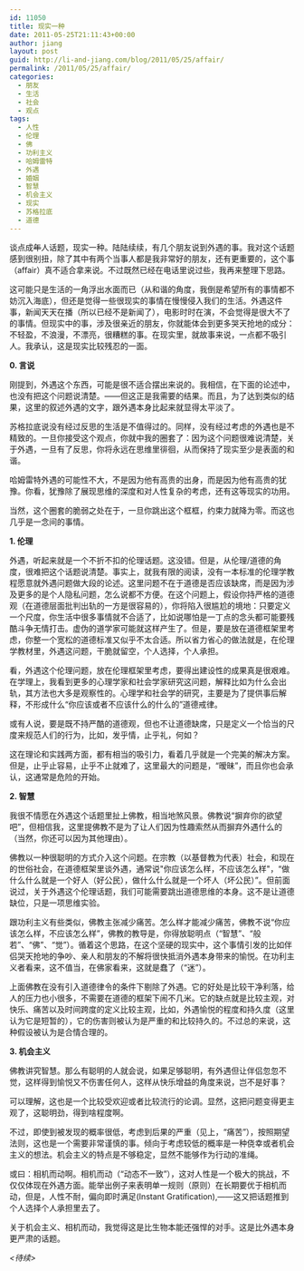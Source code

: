 ```yaml
---
id: 11050
title: 现实一种
date: 2011-05-25T21:11:43+00:00
author: jiang
layout: post
guid: http://li-and-jiang.com/blog/2011/05/25/affair/
permalink: /2011/05/25/affair/
categories:
  - 朋友
  - 生活
  - 社会
  - 观点
tags:
  - 人性
  - 伦理
  - 佛
  - 功利主义
  - 哈姆雷特
  - 外遇
  - 婚姻
  - 智慧
  - 机会主义
  - 现实
  - 苏格拉底
  - 道德
---
```

谈点成<strike>年</strike>人话题，现实一种。陆陆续续，有几个朋友说到外遇的事。我对这个话题感到很别扭，除了其中有两个当事人都是我非常好的朋友，还有更重要的，这个事（affair）真不适合拿来说。不过既然已经在电话里说过些，我再来整理下思路。 

这可能只是生活的一角浮出水面而已（从和谐的角度，我倒是希望所有的事情都不妨沉入海底），但还是觉得一些很现实的事情在慢慢侵入我们的生活。外遇这件事，新闻天天在播（所以已经不是新闻了），电影时时在演，不会觉得是很大不了的事情。但现实中的事，涉及很亲近的朋友，你就能体会到更多哭天抢地的成分：不轻盈，不浪漫，不漂亮，很糟糕的事。在现实里，就故事来说，一点都不吸引人。我承认，这是现实比较残忍的一面。 

**0. 言说** 

刚提到，外遇这个东西，可能是很不适合摆出来说的。我相信，在下面的论述中，也没有把这个问题说清楚。——但这正是我需要的结果。而且，为了达到类似的结果，这里的叙述外遇的文字，跟外遇本身比起来就显得太平淡了。 

苏格拉底说没有经过反思的生活是不值得过的。同样，没有经过考虑的外遇也是不精致的。一旦你接受这个观点，你就中我的圈套了：因为这个问题很难说清楚，关于外遇，一旦有了反思，你将永远在思维里徘徊，从而保持了现实至少是表面的和谐。 

哈姆雷特外遇的可能性不大，不是因为他有高贵的出身，而是因为他有高贵的犹豫。你看，犹豫除了展现思维的深度和对人性复杂的考虑，还有这等现实的功用。 

当然，这个圈套的脆弱之处在于，一旦你跳出这个框框，约束力就降为零。而这也几乎是一念间的事情。 

**1. 伦理** 

外遇，听起来就是一个不折不扣的伦理话题。这没错。但是，从伦理/道德的角度，很难把这个话题说清楚。事实上，就我有限的阅读，没有一本标准的伦理学教程愿意就外遇问题做大段的论述。这里问题不在于道德是否应该缺席，而是因为涉及更多的是个人隐私问题，怎么说都不方便。在这个问题上，假设你持严格的道德观（在道德层面批判出轨的一方是很容易的），你将陷入很尴尬的境地：只要定义一个尺度，你生活中很多事情就不合适了，比如说哪怕是一丁点的念头都可能要残酷斗争无情打击。虚伪的道学家可能就这样产生了。但是，要是放在道德框架里考虑，你整一个宽松的道德标准又似乎不太合适。所以省力省心的做法就是，在伦理学教材里，外遇这问题，干脆就留空，个人选择，个人承担。 

看，外遇这个伦理问题，放在伦理框架里考虑，要得出建设性的成果真是很艰难。在学理上，我看到更多的心理学家和社会学家研究这问题，解释比如为什么会出轨，其方法也大多是观察性的。心理学和社会学的研究，主要是为了提供事后解释，不形成什么“你应该或者不应该什么的什么的”道德戒律。 

或有人说，要是既不持严酷的道德观，但也不让道德缺席，只是定义一个恰当的尺度来规范人们的行为，比如，发乎情，止乎礼，何如？ 

这在理论和实践两方面，都有相当的吸引力，看着几乎就是一个完美的解决方案。但是，止乎止容易，止乎不止就难了，这里最大的问题是，“暧昧”，而且你也会承认，这通常是危险的开始。

**2. 智慧** 

我很不情愿在外遇这个话题里扯上佛教，相当地煞风景。佛教说“摒弃你的欲望吧”，但相信我，这里提佛教不是为了让人们因为性趣索然从而摒弃外遇什么的（当然，你还可以因为其他理由）。 

佛教以一种很聪明的方式介入这个问题。在宗教（以基督教为代表）社会，和现在的世俗社会，在道德框架里谈外遇，通常说"你应该怎么样，不应该怎么样"，“做什么什么就是一个好人（好公民），做什么什么就是一个坏人（坏公民）”。但前面说过，关于外遇这个伦理话题，我们可能需要跳出道德思维的本身。这不是让道德缺位，只是一项思维实验。 

跟功利主义有些类似，佛教主张减少痛苦。怎么样才能减少痛苦，佛教不说“你应该怎么样，不应该怎么样”，佛教的教导是，你得放聪明点（“智慧”、“般若”、“佛”、“觉”）。循着这个思路，在这个坚硬的现实中，这个事情引发的比如伴侣哭天抢地的争吵、亲人和朋友的不解将很快抵消外遇本身带来的愉悦。在功利主义者看来，这不值当，在佛家看来，这就是蠢了（“迷”）。 

上面佛教在没有引入道德律令的条件下剔除了外遇。它的好处是比较干净利落，给人的压力也小很多，不需要在道德的框架下闹不几米。它的缺点就是比较主观，对快乐、痛苦以及时间跨度的定义比较主观，比如，外遇愉悦的程度和持久度（这里认为它是短暂的），它的伤害则被认为是严重的和比较持久的。不过总的来说，这种假设被认为是合情合理的。 

**3. 机会主义** 

佛教讲究智慧。那么有聪明的人就会说，如果足够聪明，有外遇但让伴侣忽忽不觉，这样得到愉悦又不伤害任何人，这样从快乐增益的角度来说，岂不是好事？ 

可以理解，这也是一个比较受欢迎或者比较流行的论调。显然，这把问题变得更主观了，这聪明劲，得到啥程度啊。 

不过，即使到被发现的概率很低，考虑到后果的严重（见上，“痛苦”），按照期望法则，这也是一个需要非常谨慎的事。倾向于考虑较低的概率是一种侥幸或者机会主义的想法。机会主义的特点是不够稳定，显然不能够作为行动的准绳。 

或曰：相机而动啊。相机而动（“动态不一致”），这对人性是一个极大的挑战，不仅仅体现在外遇方面。能举出例子来表明单一规则（原则）在长期要优于相机而动，但是，人性不耐，偏向即时满足(Instant Gratification),——这又把话题推到个人选择个人承担里去了。

关于机会主义、相机而动，我觉得这是比生物本能还强悍的对手。这是比外遇本身更严肃的话题。

_<待续>_